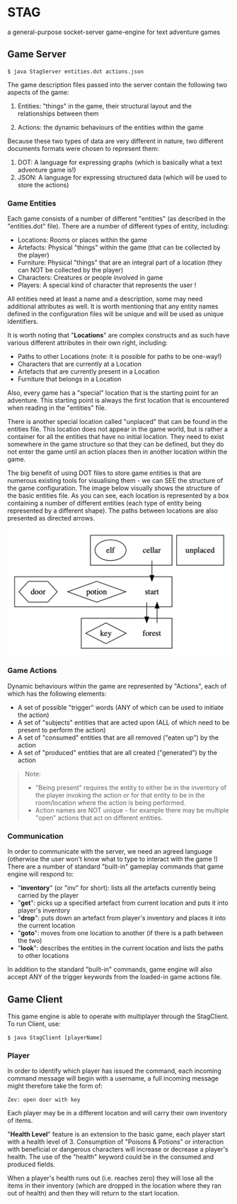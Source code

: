 # STAG
a general-purpose socket-server game-engine for text adventure games

## Game Server
    $ java StagServer entities.dot actions.json
The game description files passed into the server contain the following two aspects of the game:

1. Entities: "things" in the game, their structural layout and the relationships between them

2. Actions: the dynamic behaviours of the entities within the game

Because these two types of data are very different in nature, two different documents formats were chosen to represent them:

1. DOT: A language for expressing graphs (which is basically what a text adventure game is!)
2. JSON: A language for expressing structured data (which will be used to store the actions)

### Game Entities
Each game consists of a number of different "entities" (as described in the "entities.dot" file). There are a number of different types of entity, including:

* Locations: Rooms or places within the game
* Artefacts: Physical "things" within the game (that can be collected by the player)
* Furniture: Physical "things" that are an integral part of a location (they can NOT be collected by the player)
* Characters: Creatures or people involved in game
* Players: A special kind of character that represents the user !

All entities need at least a name and a description, some may need additional attributes as well. It is worth mentioning that any entity names defined in the configuration files will be unique and will be used as unique identifiers.

It is worth noting that "**Locations**" are complex constructs and as such have various different attributes in their own right, including:

* Paths to other Locations (note: it is possible for paths to be one-way!)
* Characters that are currently at a Location
* Artefacts that are currently present in a Location
* Furniture that belongs in a Location

Also, every game has a "special" location that is the starting point for an adventure. This starting point is always the first location that is encountered when reading in the "entities" file.

There is another special location called "unplaced" that can be found in the entities file. This location does not appear in the game world, but is rather a container for all the entities that have no initial location. They need to exist somewhere in the game structure so that they can be defined, but they do not enter the game until an action places then in another location within the game.

The big benefit of using DOT files to store game entities is that are numerous existing tools for visualising them - we can SEE the structure of the game configuration. The image below visually shows the structure of the basic entities file. As you can see, each location is represented by a box containing a number of different entities (each type of entity being represented by a different shape). The paths between locations are also presented as directed arrows.

![Game Map](data/basic_entities.png)
### Game Actions
Dynamic behaviours within the game are represented by "Actions", each of which has the following elements:
* A set of possible "trigger" words (ANY of which can be used to initiate the action)
* A set of "subjects" entities that are acted upon (ALL of which need to be present to perform the action)
* A set of "consumed" entities that are all removed ("eaten up") by the action
* A set of "produced" entities that are all created ("generated") by the action

>Note:
> * "Being present" requires the entity to either be in the inventory of the player invoking the action or for that entity to be in the room/location where the action is being performed.
> * Action names are NOT unique - for example there may be multiple "open" actions that act on different entities.

### Communication
In order to communicate with the server, we need an agreed language (otherwise the user won't know what to type to interact with the game !) 
There are a number of standard "built-in" gameplay commands that game engine will respond to:

* "**inventory**" (or "inv" for short): lists all the artefacts currently being carried by the player
* "**get**": picks up a specified artefact from current location and puts it into player's inventory
* "**drop**": puts down an artefact from player's inventory and places it into the current location
* "**goto**": moves from one location to another (if there is a path between the two)
* "**look**": describes the entities in the current location and lists the paths to other locations

In addition to the standard "built-in" commands, game engine will also accept ANY of the trigger keywords from the loaded-in game actions file. 

## Game Client
This game engine is able to operate with multiplayer through the StagClient.
To run Client, use:

    $ java StagClient [playerName]

### Player
In order to identify which player has issued the command, each incoming command message will begin with a username, a full incoming message might therefore take the form of:
    
    Zev: open door with key

Each player may be in a different location and will carry their own inventory of items.

"**Health Level**" feature is an extension to the basic game, each player start with a health level of 3. Consumption of "Poisons & Potions" or interaction with beneficial or dangerous characters will increase or decrease a player's health. The use of the "health" keyword could be in the consumed and produced fields.

When a player's health runs out (i.e. reaches zero) they will lose all the items in their inventory (which are dropped in the location where they ran out of health) and then they will return to the start location.
